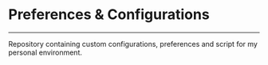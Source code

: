 # Preferences & Configurations
------------------------------

Repository containing custom configurations, preferences and script for my personal environment.

